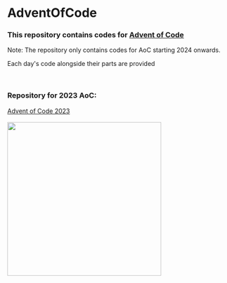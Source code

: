 # AdventOfCode
<h3>This repository contains codes for <a href="https://adventofcode.com/2024/about">Advent of Code</a></h3>
<p>Note: The repository only contains codes for AoC starting 2024 onwards.</p>
<p>Each day's code alongside their parts are provided</p>
<br>

<div id="flex-obj" style="display: flex; flex-direction: column;">
  <h3>Repository for 2023 AoC:</h3>
  <a href="https://github.com/Mutton9558/AdventOfCode2023">Advent of Code 2023</a>
</div>
<br>
<img height="350" width="350" src="https://preview.redd.it/konata-pics-v0-180tga37by5c1.jpg?width=736&format=pjpg&auto=webp&s=19194d4cbd8ce6ba47ce15132990c04dfd75aae2"/>
